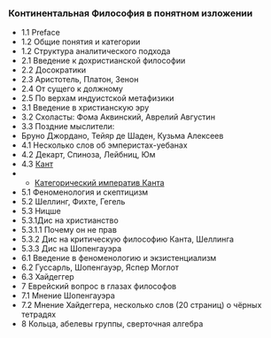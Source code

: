 ### Континентальная Философия в понятном изложении

- 1.1 Preface
- 1.2 Общие понятия и категории
- 1.2 Структура аналитического подхода
- 2.1 Введение к дохристианской философии
- 2.2 Досократики
- 2.3 Аристотель, Платон, Зенон
- 2.4 От сущего к должному
- 2.5 По верхам индуистской метафизики
- 3.1 Введение в христианскую эру
- 3.2 Схоласты: Фома Аквинский, Аврелий Августин
- 3.3 Поздние мыслители:
- Бруно Джордано, Тейяр де Шаден, Кузьма Алексеев
- 4.1 Несколько слов об эмперистах-уебанах
- 4.2 Декарт, Спиноза, Лейбниц, Юм
- 4.3 [Кант](./pages/Кант/Введение.md)
- - [Категорический императив Канта](./pages/Кант/Категорический_императив_Канта.md)
- 5.1 Феноменология и скептицизм
- 5.2 Шеллинг, Фихте, Гегель
- 5.3 Ницше
- 5.3.1Дис на христианство
- 5.3.1.1 Почему он не прав
- 5.3.2 Дис на критическую философию Канта, Шеллинга
- 5.3.3 Дис на Шопенгауэра
- 6.1 Введение в феноменологию и экзистенциализм
- 6.2 Гуссарль, Шопенгауэр, Яспер Моглот
- 6.3 Хайдеггер
- 7 Еврейский вопрос в глазах философов
- 7.1 Мнение Шопенгауэра
- 7.2 Мнение Хайдеггера, несколько слов (20 страниц) о чëрных тетрадях
- 8 Кольца, абелевы группы, сверточная алгебра
